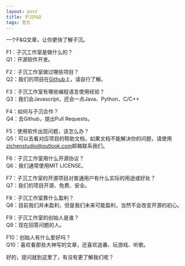 ```yaml
---
layout: post
title: 子沉F&Q
tags: 官方
---
```


一个F&Q文章，让你更快了解子沉。

F1：子沉工作室是做什么的？<br>
Q1：开源软件开发。

F2：子沉工作室做过哪些项目？<br>
Q2：我们的项目在[Github](https://github.com/ZiChenStudio)上，请自行了解。

F3：子沉工作室有哪些编程语言使用经验？<br>
Q3：我们会Javascript，还会一点Java、Python、C/C++

F4：如何与子沉合作？<br>
Q4：去Github，提出Pull Requests。

F5：使用软件出现问题，该怎么办？<br>
Q5：可以去看对应项目的帮助文档，如果文档不能解决你的问题，请使用<zichenstudio@outlook.com>邮箱联系我们。

F6：子沉工作室用什么开源协议？<br>
Q6：我们通常使用MIT LICENSE。

F7：子沉工作室的开源项目对普通用户有什么实际的用途或好处？<br>
Q7：我们的项目开源、免费、安全。

F8：子沉工作室靠什么盈利？<br>
Q8：目前我们并未盈利，但是我们未来可能盈利，当然不会改变开源的初心。

F9：子沉工作室的创始人是谁？<br>
Q9：现在回答问题的人。

F10：创始人有什么爱好吗？<br>
Q10：喜欢看那些大神写的文章，还喜欢追番、玩游戏、听歌。

好的，提问就到这里了，有没有更了解我们呢？

